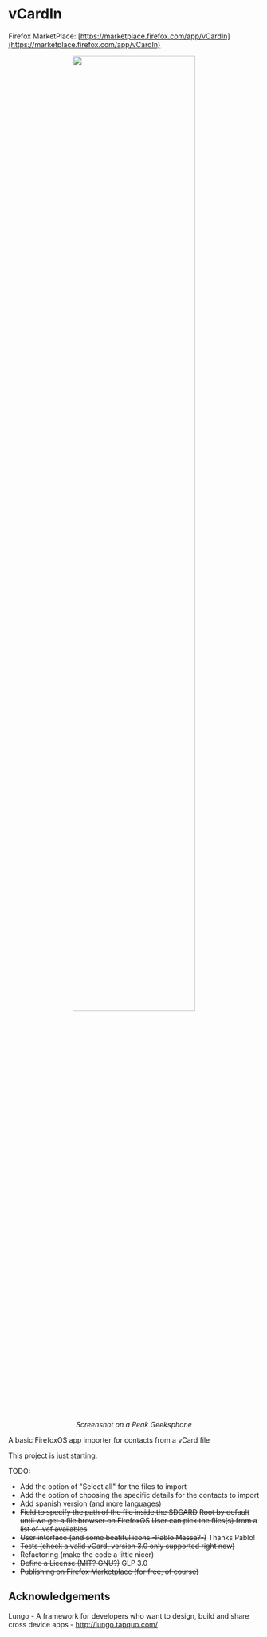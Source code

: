 vCardIn
=======

Firefox MarketPlace: [https://marketplace.firefox.com/app/vCardIn](https://marketplace.firefox.com/app/vCardIn)

<p align="center">

<img src="https://github.com/elecay/vCardIn/blob/master/screenshots/2013-05-12-06-13-29.png?raw=true" style="width: 70%;">
<br><em>Screenshot on a Peak Geeksphone</em>

</p>

A basic FirefoxOS app importer for contacts from a vCard file

This project is just starting.

TODO:

- Add the option of "Select all" for the files to import
- Add the option of choosing the specific details for the contacts to import
- Add spanish version (and more languages)
- ~~Field to specify the path of the file inside the SDCARD~~
    ~~Root by default until we get a file browser on FirefoxOS~~
    ~~User can pick the files(s) from a list of .vcf availables~~
- ~~User interface (and some beatiful icons -Pablo Massa?-)~~ Thanks Pablo!
- ~~Tests (check a valid vCard, version 3.0 only supported right now)~~
- ~~Refactoring (make the code a little nicer)~~
- ~~Define a License (MIT? GNU?)~~ GLP 3.0
- ~~Publishing on Firefox Marketplace (for free, of course)~~

Acknowledgements
----------------

Lungo - A framework for developers who want to design, build and share cross device apps - http://lungo.tapquo.com/
